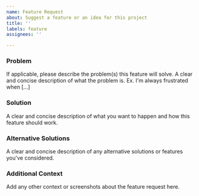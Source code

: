 ```yaml
---
name: Feature Request
about: Suggest a feature or an idea for this project
title: ''
labels: feature
assignees: ''

---
```


### Problem

If applicable, please describe the problem(s) this feature will solve. A clear
and concise description of what the problem is. Ex. I'm always frustrated when
[...]

### Solution

A clear and concise description of what you want to happen and how this feature
should work.

### Alternative Solutions
A clear and concise description of any alternative solutions or features you've
considered.

### Additional Context

Add any other context or screenshots about the feature request here.
